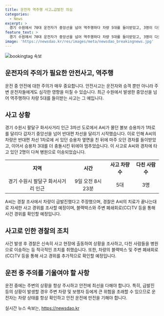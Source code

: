 ```yaml
---
title: 운전자 역주행 사고…급발진 의심
categories:
  - News
excerpt: >
  경기 수원에서 70대 운전자가 중앙선을 넘어 역주행하다 차량 5대를 들이받았고, 3명이 다쳤다. A씨가 몰던 볼보 승용차가 중앙선을 넘어 반대편 차선을 달리다가 다른 차량을 들이받은 후 멈추지 않고 더 많은 차량을 충돌시킨 후에야 멈췄다. A씨와 경차에 타고 있던 2명이 다쳐 병원으로 이송됐고, A씨는 차량이 급발진했다고 주장했다. 경찰은 A씨의 치료가 끝나는대로 자세한 사고 경위를 조사할 예정이다.
feature_text: >
  경기 수원에서 70대 운전자가 중앙선을 넘어 역주행하다 차량 5대를 들이받았고, 3명이 다쳤다. A씨가 몰던 볼보 승용차가 중앙선을 넘어 반대편 차선을 달리다가 다른 차량을 들이받은 후 멈추지 않고 더 많은 차량을 충돌시킨 후에야 멈췄다. A씨와 경차에 타고 있던 2명이 다쳐 병원으로 이송됐고, A씨는 차량이 급발진했다고 주장했다. 경찰은 A씨의 치료가 끝나는대로 자세한 사고 경위를 조사할 예정이다.
image: 'https://newsdao.kr/res/images/meta/newsdao_breakingnews.jpg'
---
```


<p><img src="https://newsdao.kr/res/images/meta/newsdao_breakingnews.jpg" alt="bookingtag 속보" /></p>

<h2 data-ke-size="size26">운전자의 주의가 필요한 안전사고, 역주행</h2>

<p data-ke-size="size16">운전 중 안전에 대한 주의가 매우 중요합니다. 안전사고는 운전자와 승객 뿐만 아니라 주변 운전자들에게도 심각한 영향을 미칠 수 있습니다. 최근 수원에서 발생한 중앙선을 넘어 역주행하다 차량 5대를 들이받는 사고는 그 예입니다.</p>

<h2 data-ke-size="size24">사고 상황</h2>

<p data-ke-size="size16">경기 수원시 팔달구 화서사거리 인근 3차선 도로에서 A씨가 몰던 볼보 승용차가 1차로를 달리다 갑자기 중앙선을 넘어 반대편 차선을 달리기 시작했습니다. 이로 인해 A씨의 차량은 반대편 차선 1차로에 서 있던 승용차 옆면을 친 뒤에 마주 오던 경차를 들이받았고, 이어서 승용차 3대를 더 충돌시킨 뒤에야 멈추었습니다. 이 사고로 A씨와 경차에 타고 있던 2명이 다쳐 병원으로 이송되었습니다.</p>

<table>
    <tr>
        <td style="text-align: center; height: 17px;"><b>지역</b></td>
        <td style="text-align: center; height: 17px;"><b>시간</b></td>
        <td style="text-align: center; height: 17px;"><b>사고 차량 수</b></td>
        <td style="text-align: center; height: 17px;"><b>다친 사람 수</b></td>
    </tr>
    <tr>
        <td style="text-align: center; height: 17px;">경기 수원시 팔달구 화서사거리 인근</td>
        <td style="text-align: center; height: 17px;">9일 오전 8시 23분</td>
        <td style="text-align: center; height: 17px;">5대</td>
        <td style="text-align: center; height: 17px;">3명</td>
    </tr>
</table>

<p data-ke-size="size16">A씨는 경찰 조사에서 차량이 급발진했다고 주장했으며, 경찰은 A씨의 치료가 끝나는대로 자세한 사고 경위를 조사할 예정이며, 블랙박스와 주변 폐쇄회로(CC)TV 등을 통해 사건 경위를 확인할 예정입니다.</p>

<h2 data-ke-size="size24">사고로 인한 경찰의 조치</h2>

<p data-ke-size="size16">사건 발생 후 경찰은 신속히 사고 현장에 출동하여 상황을 조사하고, 다친 사람들을 병원으로 이송하는 등 적극적인 조치를 취했습니다. 또한, 차량의 블랙박스 및 주변 폐쇄회로(CC)TV 등을 통해 사고 경위를 추가적으로 확인할 예정입니다.</p>

<h2 data-ke-size="size24">운전 중 주의를 기울여야 할 사항</h2>

<p data-ke-size="size16">운전 중에는 주변의 상황을 항상 주시하고 안전에 최선을 다해야 합니다. 특히, 급발진 등의 상황이 발생할 경우 주변 차량 및 보행자 등에게 큰 위험을 초래할 수 있으므로 운전자는 차량 상태를 항상 확인하고 안전 운전에 만전을 기해야 합니다.</p>
실시간 뉴스 속보는, <a href="https://newsdao.kr" rel="dofollow">https://newsdao.kr</a>


